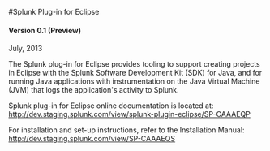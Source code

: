 #Splunk Plug-in for Eclipse 

#### Version 0.1 (Preview)

July, 2013

The Splunk plug-in for Eclipse provides tooling to support creating projects in Eclipse with the Splunk Software Development Kit (SDK) for Java, and for running Java applications with instrumentation on the Java Virtual Machine (JVM) that logs the application's activity to Splunk.

Splunk plug-in for Eclipse online documentation is located at:
<http://dev.staging.splunk.com/view/splunk-plugin-eclipse/SP-CAAAEQP>

For installation and set-up instructions, refer to the Installation Manual: <http://dev.staging.splunk.com/view/SP-CAAAEQS>
